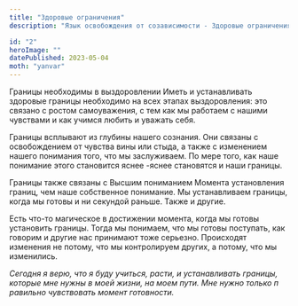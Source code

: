 ```yaml
---
title: "Здоровые ограничения"
description: "Язык освобождения от созависимости - Здоровые ограничения"

id: "2"
heroImage: ""
datePublished: 2023-05-04
moth: "yanvar"
---
```


Границы необходимы в выздоровлении Иметь и устанавливать здоровые границы
необходимо на всех этапах выздоровления: это связано с ростом самоуважения, с
тем как мы работаем с нашими чувствами и как учимся любить и уважать себя.

Границы всплывают из глубины нашего сознания. Они связаны с освобождением от
чувства вины или стыда, а также с изменением нашего понимания того, что мы
заслуживаем. По мере того, как наше понимание этого становится яснее -яснее
становятся и наши границы.

Границы также связаны с Высшим пониманием Момента установления границ, чем
наше собственное понимание. Мы устанавливаем границы, когда мы готовы и ни
секундой раньше. Также и другие.

Есть что-то магическое в достижении момента, когда мы готовы установить
границы. Тогда мы понимаем, что мы готовы поступать, как говорим и другие нас
принимают тоже серьезно. Происходят изменения не потому, что мы контролируем
других, а потому, что мы изменились.

_Сегодня_ _я_ _верю,_ _что_ _я_ _буду_ _учиться,_ _расти,_ _и_ _устанавливать_
_границы,_ _которые_ _мне_ _нужны_ _в_ _моей_ _жизни,_ _на_ _моем_ _пути._
_Мне_ _нужно_ _только_ _п_ _равильно_ _чувствовать_ _момент_ _готовности._
